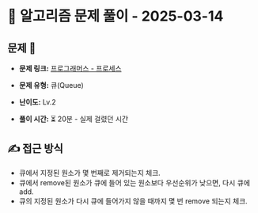 # 📝 알고리즘 문제 풀이 - 2025-03-14

## 문제 📖

- **문제 링크:** [프로그래머스 - 프로세스](https://school.programmers.co.kr/learn/courses/30/lessons/42587)

- **문제 유형:** 큐(Queue)

- **난이도:** Lv.2

- **풀이 시간:** ⏳ 20분 - 실제 걸렸던 시간

## ✍ 접근 방식

- 큐에서 지정된 원소가 몇 번째로 제거되는지 체크.
- 큐에서 remove된 원소가 큐에 들어 있는 원소보다 우선순위가 낮으면, 다시 큐에 add.
- 큐의 지정된 원소가 다시 큐에 들어가지 않을 때까지 몇 번 remove 되는지 체크.

